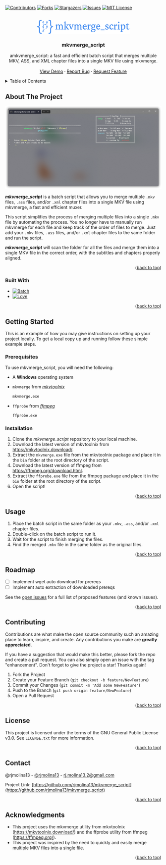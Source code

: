 <!-- Improved compatibility of back to top link: See: https://github.com/othneildrew/Best-README-Template/pull/73 -->
<a name="readme-top"></a>
<!--
*** Thanks for checking out the Best-README-Template. If you have a suggestion
*** that would make this better, please fork the repo and create a pull request
*** or simply open an issue with the tag "enhancement".
*** Don't forget to give the project a star!
*** Thanks again! Now go create something AMAZING! :D
-->



<!-- PROJECT SHIELDS -->
<!--
*** I'm using markdown "reference style" links for readability.
*** Reference links are enclosed in brackets [ ] instead of parentheses ( ).
*** See the bottom of this document for the declaration of the reference variables
*** for contributors-url, forks-url, etc. This is an optional, concise syntax you may use.
*** https://www.markdownguide.org/basic-syntax/#reference-style-links
-->
[![Contributors][contributors-shield]][contributors-url]
[![Forks][forks-shield]][forks-url]
[![Stargazers][stars-shield]][stars-url]
[![Issues][issues-shield]][issues-url]
[![MIT License][license-shield]][license-url]
<!-- [![LinkedIn][linkedin-shield]][linkedin-url] -->



<!-- PROJECT LOGO -->
<br />
<div align="center">
  <a href="https://github.com/rjmolina13/mkvmerge_script">
    <img src="images/logo.png" alt="Logo" width="300" height=45">
  </a>

<h3 align="center">mkvmerge_script</h3>

  <p align="center">
    amkvmerge_script: a fast and efficient batch script that merges multiple MKV, ASS, and XML chapter files into a single MKV file using mkvmerge.
    <br />
    <!-- <a href="https://github.com/rjmolina13/mkvmerge_script"><strong>Explore the docs »</strong></a> -->
    <!-- <br /> -->
    <br />
    <a href="https://github.com/rjmolina13/mkvmerge_script">View Demo</a>
    ·
    <a href="https://github.com/rjmolina13/mkvmerge_script/issues">Report Bug</a>
    ·
    <a href="https://github.com/rjmolina13/mkvmerge_script/issues">Request Feature</a>
  </p>
</div>



<!-- TABLE OF CONTENTS -->
<details>
  <summary>Table of Contents</summary>
  <ol>
    <li>
      <a href="#about-the-project">About The Project</a>
      <ul>
        <li><a href="#built-with">Built With</a></li>
      </ul>
    </li>
    <li>
      <a href="#getting-started">Getting Started</a>
      <ul>
        <li><a href="#prerequisites">Prerequisites</a></li>
        <li><a href="#installation">Installation</a></li>
      </ul>
    </li>
    <li><a href="#usage">Usage</a></li>
    <li><a href="#roadmap">Roadmap</a></li>
    <li><a href="#contributing">Contributing</a></li>
    <li><a href="#license">License</a></li>
    <li><a href="#contact">Contact</a></li>
    <li><a href="#acknowledgments">Acknowledgments</a></li>
  </ol>
</details>



<!-- ABOUT THE PROJECT -->
## About The Project

[![Product Name Screen Shot][product-screenshot]](https://example.com)

***mkvmerge_script*** is a batch script that allows you to merge multiple `.mkv` files, `.ass` files, and/or `.xml` chapter files into a single MKV file using mkvmerge, a fast and efficient muxer.

This script simplifies the process of merging multiple files into a single `.mkv` file by automating the process. You no longer have to manually run mkvmerge for each file and keep track of the order of files to merge. Just add your `.mkv` files, `.ass` files, and/or `.xml` chapter files to the same folder and run the script.

***mkvmerge_script*** will scan the folder for all the files and merge them into a single MKV file in the correct order, with the subtitles and chapters properly aligned. 

<p align="right">(<a href="#readme-top">back to top</a>)</p>

### Built With

* [![Batch][Shell]][Shell-url]
* [![Love][Love]][Love-url]


<p align="right">(<a href="#readme-top">back to top</a>)</p>



<!-- GETTING STARTED -->
## Getting Started

This is an example of how you may give instructions on setting up your project locally.
To get a local copy up and running follow these simple example steps.

### Prerequisites

To use mkvmerge_script, you will need the following:

* A **Windows** operating system

* `mkvmerge` from [*mkvtoolnix*](https://mkvtoolnix.download/downloads.html#windows)
  ```sh
  mkvmerge.exe
  ```
* `ffprobe` from [*ffmpeg*](https://www.gyan.dev/ffmpeg/builds/ffmpeg-git-essentials.7z)
  ```sh
  ffprobe.exe
  ```

### Installation

1. Clone the *mkvmerge_script* repository to your local machine.
2. Download the latest version of mkvtoolnix from https://mkvtoolnix.download/.
3. Extract the `mkvmerge.exe` file from the mkvtoolnix package and place it in the `bin` folder at the root directory of the script.
4. Download the latest version of ffmpeg from https://ffmpeg.org/download.html.
5. Extract the `ffprobe.exe` file from the ffmpeg package and place it in the `bin` folder at the root directory of the script.
6. Open the script!

<p align="right">(<a href="#readme-top">back to top</a>)</p>



<!-- USAGE EXAMPLES -->
## Usage

1. Place the batch script in the same folder as your `.mkv`, `.ass`, and/or `.xml` chapter files.
2. Double-click on the batch script to run it.
3. Wait for the script to finish merging the files.
4. Find the merged `.mkv` file in the same folder as the original files.

<p align="right">(<a href="#readme-top">back to top</a>)</p>



<!-- ROADMAP -->
## Roadmap

- [ ] Implement wget auto download for prereqs
- [ ] Implement auto extraction of downloaded prereqs

See the [open issues](https://github.com/rjmolina13/mkvmerge_script/issues) for a full list of proposed features (and known issues).

<p align="right">(<a href="#readme-top">back to top</a>)</p>



<!-- CONTRIBUTING -->
## Contributing

Contributions are what make the open source community such an amazing place to learn, inspire, and create. Any contributions you make are **greatly appreciated**.

If you have a suggestion that would make this better, please fork the repo and create a pull request. You can also simply open an issue with the tag "enhancement".
Don't forget to give the project a star! Thanks again!

1. Fork the Project
2. Create your Feature Branch (`git checkout -b feature/NewFeature`)
3. Commit your Changes (`git commit -m 'Add some NewFeature'`)
4. Push to the Branch (`git push origin feature/NewFeature`)
5. Open a Pull Request

<p align="right">(<a href="#readme-top">back to top</a>)</p>



<!-- LICENSE -->
## License

This project is licensed under the terms of the GNU General Public License v3.0. See `LICENSE.txt` for more information.

<p align="right">(<a href="#readme-top">back to top</a>)</p>



<!-- CONTACT -->
## Contact

@rjmolina13 - [@rjmolina13](https://twitter.com/rjmolina13) - rj.molina13.2@gmail.com

Project Link: [https://github.com/rjmolina13/mkvmerge_script](https://github.com/rjmolina13/mkvmerge_script)

<p align="right">(<a href="#readme-top">back to top</a>)</p>



<!-- ACKNOWLEDGMENTS -->
## Acknowledgments


- This project uses the mkvmerge utility from mkvtoolnix (https://mkvtoolnix.download/) and the ffprobe utility from ffmpeg (https://ffmpeg.org/).
- This project was inspired by the need to quickly and easily merge multiple MKV files into a single file.


<p align="right">(<a href="#readme-top">back to top</a>)</p>



<!-- MARKDOWN LINKS & IMAGES -->
<!-- https://www.markdownguide.org/basic-syntax/#reference-style-links -->

[Shell]: https://img.shields.io/badge/shell_script-%23121011.svg?style=for-the-badge&logo=gnu-bash&logoColor=white
[Shell-url]: https://github.com/rjmolina13/mkvmerge_script#!
[Love]: https://img.shields.io/badge/love-%E2%9D%A4%EF%B8%8F-black?style=for-the-badge
[Love-url]: https://github.com/rjmolina13/mkvmerge_script#!
[contributors-shield]: https://img.shields.io/github/contributors/rjmolina13/mkvmerge_script.svg?style=for-the-badge
[contributors-url]: https://github.com/rjmolina13/mkvmerge_script/graphs/contributors
[forks-shield]: https://img.shields.io/github/forks/rjmolina13/mkvmerge_script.svg?style=for-the-badge
[forks-url]: https://github.com/rjmolina13/mkvmerge_script/network/members
[stars-shield]: https://img.shields.io/github/stars/rjmolina13/mkvmerge_script.svg?style=for-the-badge
[stars-url]: https://github.com/rjmolina13/mkvmerge_script/stargazers
[issues-shield]: https://img.shields.io/github/issues/rjmolina13/mkvmerge_script.svg?style=for-the-badge
[issues-url]: https://github.com/rjmolina13/mkvmerge_script/issues
[license-shield]: https://img.shields.io/github/license/rjmolina13/mkvmerge_script.svg?style=for-the-badge
[license-url]: https://github.com/rjmolina13/mkvmerge_script/blob/master/LICENSE.txt
[linkedin-shield]: https://img.shields.io/badge/-LinkedIn-black.svg?style=for-the-badge&logo=linkedin&colorB=555
[product-screenshot]: images/screenshot.png


